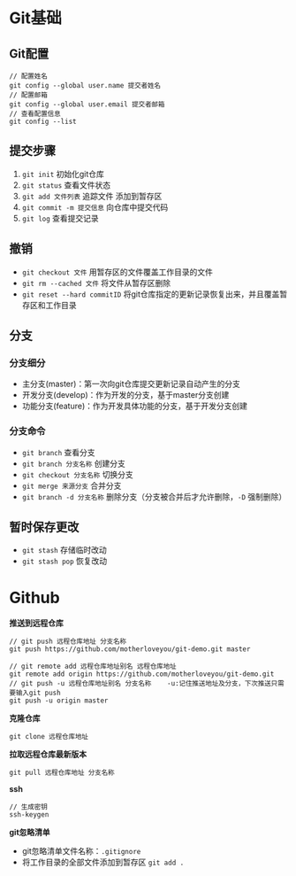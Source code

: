 # Git基础

## Git配置

```
// 配置姓名
git config --global user.name 提交者姓名
// 配置邮箱
git config --global user.email 提交者邮箱
// 查看配置信息
git config --list
```

## 提交步骤

1. `git init`  初始化git仓库
2. `git status`  查看文件状态
3. `git add 文件列表`  追踪文件 添加到暂存区
4. `git commit -m 提交信息`  向仓库中提交代码
5. `git log`  查看提交记录

## 撤销

- `git checkout 文件`  用暂存区的文件覆盖工作目录的文件
- `git rm --cached 文件`  将文件从暂存区删除
- `git reset --hard commitID`  将git仓库指定的更新记录恢复出来，并且覆盖暂存区和工作目录

## 分支

### 分支细分

- 主分支(master)：第一次向git仓库提交更新记录自动产生的分支
- 开发分支(develop)：作为开发的分支，基于master分支创建
- 功能分支(feature)：作为开发具体功能的分支，基于开发分支创建

### 分支命令

- `git branch`  查看分支
- `git branch 分支名称`  创建分支
- `git checkout 分支名称`  切换分支
- `git merge 来源分支`  合并分支
- `git branch -d 分支名称`  删除分支（分支被合并后才允许删除，`-D` 强制删除）

## 暂时保存更改

- `git stash`  存储临时改动
- `git stash pop`  恢复改动

# Github

**推送到远程仓库**

```
// git push 远程仓库地址 分支名称
git push https://github.com/motherloveyou/git-demo.git master

// git remote add 远程仓库地址别名 远程仓库地址
git remote add origin https://github.com/motherloveyou/git-demo.git
// git push -u 远程仓库地址别名 分支名称	-u:记住推送地址及分支，下次推送只需要输入git push
git push -u origin master
```

**克隆仓库**

```
git clone 远程仓库地址
```

**拉取远程仓库最新版本**

```
git pull 远程仓库地址 分支名称
```

**ssh**

```
// 生成密钥
ssh-keygen
```

**git忽略清单**

- git忽略清单文件名称：`.gitignore`
- 将工作目录的全部文件添加到暂存区 `git add .`